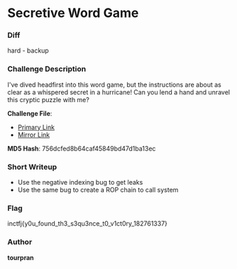 # Secretive Word Game

### Diff
hard - backup

### Challenge Description

I've dived headfirst into this word game, but the instructions are about as clear as a whispered secret in a hurricane!  Can you lend a hand and unravel this cryptic puzzle with me?

**Challenge File**:
+ [Primary Link]()
+ [Mirror Link]()

**MD5 Hash**: 756dcfed8b64caf45849bd47d1ba13ec

### Short Writeup

+  Use the negative indexing bug to get leaks
+  Use the same bug to create a ROP chain to call system

### Flag

inctfj{y0u_found_th3_s3qu3nce_t0_v1ct0ry_182761337}

### Author

**tourpran**